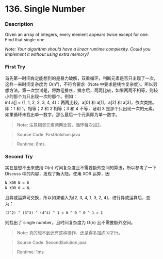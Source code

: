# 136. Single Number
### Description
Given an array of integers, every element appears twice except for one. Find that single one.

*Note:
Your algorithm should have a linear runtime complexity. Could you implement it without using extra memory?*

### First Try
首先第一时间肯定能想到的是暴力破解，双重循环，判断元素是否只出现了一次，这样一来时间复杂度为 O(n²)，不符合要求（Note 中要求是线性复杂度）。所以另想方法。第一次尝试是，将数组排序，排序后，两两比较，如果两两不相等，则较小的那个为只出现一次的那个。例如：<br>
int a[] = {1, 1, 2, 2, 3, 4, 4}：两两比较，a[0] 和 a[1]，a[2] 和 a[3]，依次类推。即：1 和 1，相等；2 和 2 相等；3 和 4 不等，证明 3 是那个只出现一次的元素。如果循环未找出单一数字，那么最后一个元素即为单一数字。
>Note: 注意相邻元素两两比较，循环每次加2。

> Source Code: FirstSolution.java

> Runtime: 8ms.

### Second Try
实在是想不出来使用 O(n) 时间复杂度且不需要额外空间的算法，所以参考了一下 Discuss 中的内容，发现了新大陆。使用 XOR 运算，因
```
N XOR N = 0
N XOR 0 = N，
```
且异或运算可交换，所以如果输入为[2, 3, 4, 1, 3, 2, 4]，进行异或运算后，变为：
```
(2^2) ^ (3^3) ^ (4^4) ^ 1 = 0 ^ 0 ^ 0 ^ 1 = 1
```
则找出了 single number，且时间复杂度为 O(n) 且不需要额外空间。
>Note: 真的想不到还有这种操作，还是得多加练习才行。

> Source Code: SecondSolution.java

>Runtime: 1ms
